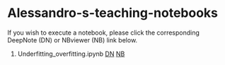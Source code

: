 # Alessandro-s-teaching-notebooks
If you wish to execute a notebook, please click the corresponding DeepNote (DN) or NBviewer (NB) link below.<br>
1. Underfitting_overfitting.ipynb [DN](https://beta.deepnote.org/launch?template=data-science&url=https%3A%2F%2Fgithub.com%2Fpapero2%2FAlessandro-s-teaching-notebooks%2Fblob%2Fmaster%2Funderfitting_overfitting.ipynb)
[NB](https://nbviewer.jupyter.org/github/papero2/Alessandro-s-teaching-notebooks/blob/master/underfitting_overfitting.ipynb)


